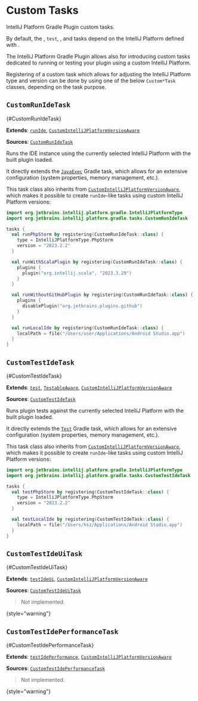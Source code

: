 <!-- Copyright 2000-2024 JetBrains s.r.o. and contributors. Use of this source code is governed by the Apache 2.0 license. -->

# Custom Tasks

<link-summary>IntelliJ Platform Gradle Plugin custom tasks.</link-summary>

<include from="tools_intellij_platform_gradle_plugin.md" element-id="faq"/>

By default, the [](tools_intellij_platform_gradle_plugin_tasks.md#runIde), `test`, [](tools_intellij_platform_gradle_plugin_tasks.md#testIdeUi), and [](tools_intellij_platform_gradle_plugin_tasks.md#testIdePerformance) tasks depend on the IntelliJ Platform defined with [](tools_intellij_platform_gradle_plugin_dependencies_extension.md).

The IntelliJ Platform Gradle Plugin allows also for introducing custom tasks dedicated to running or testing your plugin using a custom IntelliJ Platform.

Registering of a custom task which allows for adjusting the IntelliJ Platform type and version can be done by using one of the below `Custom*Task` classes, depending on the task purpose.


## `CustomRunIdeTask`
{#CustomRunIdeTask}

<tldr>

**Extends**: [`runIde`](tools_intellij_platform_gradle_plugin_tasks.md#runIde), [`CustomIntelliJPlatformVersionAware`](tools_intellij_platform_gradle_plugin_task_awares.md#CustomIntelliJPlatformVersionAware)

**Sources**: [`CustomRunIdeTask`](%gh-ijpgp-master%/src/main/kotlin/org/jetbrains/intellij/platform/gradle/tasks/CustomRunIdeTask.kt)

</tldr>

Runs the IDE instance using the currently selected IntelliJ Platform with the built plugin loaded.

It directly extends the [`JavaExec`][gradle-javaexec-task] Gradle task, which allows for an extensive configuration (system properties, memory management, etc.).

This task class also inherits from [`CustomIntelliJPlatformVersionAware`](tools_intellij_platform_gradle_plugin_task_awares.md#CustomIntelliJPlatformVersionAware), which makes it possible to create `runIde`-like tasks using custom IntelliJ Platform versions:

```kotlin
import org.jetbrains.intellij.platform.gradle.IntelliJPlatformType
import org.jetbrains.intellij.platform.gradle.tasks.CustomRunIdeTask

tasks {
  val runPhpStorm by registering(CustomRunIdeTask::class) {
    type = IntelliJPlatformType.PhpStorm
    version = "2023.2.2"
  }

  val runWithScalaPlugin by registering(CustomRunIdeTask::class) {
    plugins {
      plugin("org.intellij.scala", "2023.3.29")
    }
  }

  val runWithoutGitHubPlugin by registering(CustomRunIdeTask::class) {
    plugins {
      disablePlugin("org.jetbrains.plugins.github")
    }
  }

  val runLocalIde by registering(CustomRunIdeTask::class) {
    localPath = file("/Users/user/Applications/Android Studio.app")
  }
}
```


## `CustomTestIdeTask`
{#CustomTestIdeTask}

<tldr>

**Extends**: [`test`][gradle-test-task], [`TestableAware`](tools_intellij_platform_gradle_plugin_task_awares.md#TestableAware), [`CustomIntelliJPlatformVersionAware`](tools_intellij_platform_gradle_plugin_task_awares.md#CustomIntelliJPlatformVersionAware)

**Sources**: [`CustomTestIdeTask`](%gh-ijpgp-master%/src/main/kotlin/org/jetbrains/intellij/platform/gradle/tasks/CustomTestIdeTask.kt)

</tldr>

Runs plugin tests against the currently selected IntelliJ Platform with the built plugin loaded.

It directly extends the [`Test`][gradle-test-task] Gradle task, which allows for an extensive configuration (system properties, memory management, etc.).

This task class also inherits from [`CustomIntelliJPlatformVersionAware`](tools_intellij_platform_gradle_plugin_task_awares.md#CustomIntelliJPlatformVersionAware), which makes it possible to create `runIde`-like tasks using custom IntelliJ Platform versions:

```kotlin
import org.jetbrains.intellij.platform.gradle.IntelliJPlatformType
import org.jetbrains.intellij.platform.gradle.tasks.CustomTestIdeTask

tasks {
  val testPhpStorm by registering(CustomTestIdeTask::class) {
    type = IntelliJPlatformType.PhpStorm
    version = "2023.2.2"
  }

  val testLocalIde by registering(CustomTestIdeTask::class) {
    localPath = file("/Users/hsz/Applications/Android Studio.app")
  }
}
```


## `CustomTestIdeUiTask`
{#CustomTestIdeUiTask}

<tldr>

**Extends**: [`testIdeUi`](tools_intellij_platform_gradle_plugin_tasks.md#testIdeUi), [`CustomIntelliJPlatformVersionAware`](tools_intellij_platform_gradle_plugin_task_awares.md#CustomIntelliJPlatformVersionAware)

**Sources**: [`CustomTestIdeUiTask`](%gh-ijpgp-master%/src/main/kotlin/org/jetbrains/intellij/platform/gradle/tasks/CustomTestIdeUiTask.kt)

</tldr>

> Not implemented.
>
{style="warning"}


## `CustomTestIdePerformanceTask`
{#CustomTestIdePerformanceTask}

<tldr>

**Extends**: [`testIdePerformance`](tools_intellij_platform_gradle_plugin_tasks.md#testIdePerformance), [`CustomIntelliJPlatformVersionAware`](tools_intellij_platform_gradle_plugin_task_awares.md#CustomIntelliJPlatformVersionAware)

**Sources**: [`CustomTestIdePerformanceTask`](%gh-ijpgp-master%/src/main/kotlin/org/jetbrains/intellij/platform/gradle/tasks/CustomTestIdePerformanceTask.kt)

</tldr>

> Not implemented.
>
{style="warning"}


<include from="snippets.md" element-id="missingContent"/>

[gradle-javaexec-task]: https://docs.gradle.org/current/dsl/org.gradle.api.tasks.JavaExec.html
[gradle-test-task]: https://docs.gradle.org/current/dsl/org.gradle.api.tasks.testing.Test.html
